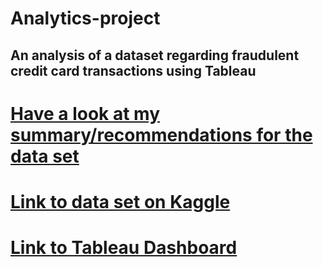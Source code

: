 # Analytics-project
## An analysis of a dataset regarding fraudulent credit card transactions using Tableau
# [Have a look at my summary/recommendations for the data set](/Analytics%20Project.pdf)
# [Link to data set on Kaggle](https://www.kaggle.com/datasets/dermisfit/fraud-transactions-dataset)
# [Link to Tableau Dashboard](https://public.tableau.com/app/profile/eugene.f7634/viz/CreditCardFraudProject/Location)
